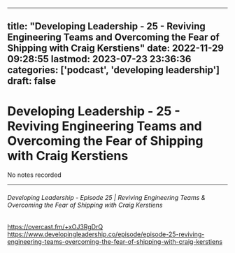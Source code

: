 
---
title: "Developing Leadership - 25 - Reviving Engineering Teams and Overcoming the Fear of Shipping with Craig Kerstiens"
date: 2022-11-29 09:28:55
lastmod: 2023-07-23 23:36:36
categories: ['podcast', 'developing leadership']
draft: false
---


# Developing Leadership - 25 - Reviving Engineering Teams and Overcoming the Fear of Shipping with Craig Kerstiens

No notes recorded

- - -
###### Developing Leadership - Episode 25 | Reviving Engineering Teams & Overcoming the Fear of Shipping with Craig Kerstiens

https://overcast.fm/+xOJ3RgDrQ  
https://www.developingleadership.co/episode/episode-25-reviving-engineering-teams-overcoming-the-fear-of-shipping-with-craig-kerstiens

<!-- #public #podcast #developing leadership# -->

<!-- {BearID:C14A2118-37B8-4E34-999B-4337075F2252-4029-00000A622DC56068} -->
